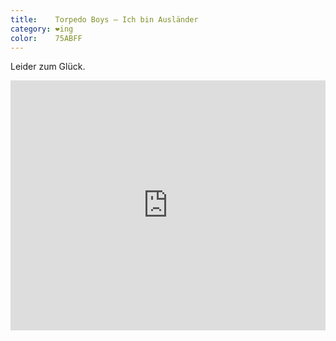 ```yaml
---
title:    Torpedo Boys – Ich bin Ausländer
category: ❤ing
color:    75ABFF
---
```


Leider zum Glück.

<div class="embed rich soundcloud">
    <iframe width="100%" height="400" scrolling="no" frameborder="no" src="https://w.soundcloud.com/player/?visual=true&amp;url=http%3A%2F%2Fapi.soundcloud.com%2Ftracks%2F2573473&amp;show_artwork=true&amp;visual=false&amp;hide_related=true&amp;color=75ABFF&amp;show_user=true&amp;show_comments=false&amp;show_reposts=false&amp;auto_play=false"></iframe>
</div>
